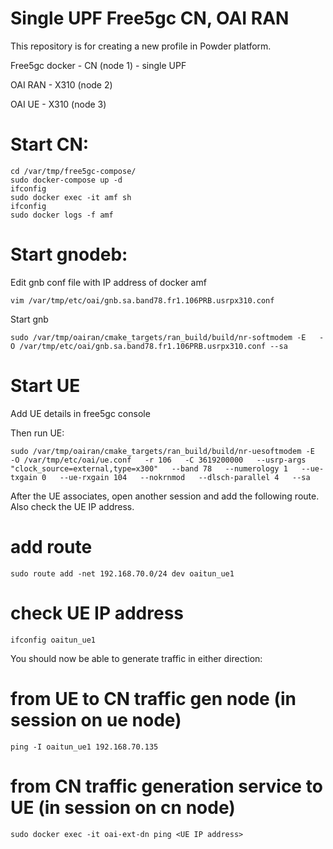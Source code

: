 # Single UPF Free5gc CN, OAI RAN

This repository is for creating a new profile in Powder platform.

Free5gc docker - CN (node 1) - single UPF

OAI RAN - X310 (node 2)

OAI UE - X310 (node 3)

# Start CN:

```
cd /var/tmp/free5gc-compose/
sudo docker-compose up -d
ifconfig
sudo docker exec -it amf sh
ifconfig 
sudo docker logs -f amf
```

# Start gnodeb:

Edit gnb conf file with IP address of docker amf
```
vim /var/tmp/etc/oai/gnb.sa.band78.fr1.106PRB.usrpx310.conf
```
Start gnb
```
sudo /var/tmp/oairan/cmake_targets/ran_build/build/nr-softmodem -E   -O /var/tmp/etc/oai/gnb.sa.band78.fr1.106PRB.usrpx310.conf --sa
```

# Start UE

Add UE details in free5gc console

Then run UE:
```
sudo /var/tmp/oairan/cmake_targets/ran_build/build/nr-uesoftmodem -E   -O /var/tmp/etc/oai/ue.conf   -r 106   -C 3619200000   --usrp-args "clock_source=external,type=x300"   --band 78   --numerology 1   --ue-txgain 0   --ue-rxgain 104   --nokrnmod   --dlsch-parallel 4   --sa
```
After the UE associates, open another session and add the following route. Also check the UE IP address.

# add route
```
sudo route add -net 192.168.70.0/24 dev oaitun_ue1
```

# check UE IP address
```
ifconfig oaitun_ue1
```
You should now be able to generate traffic in either direction:

# from UE to CN traffic gen node (in session on ue node)
```
ping -I oaitun_ue1 192.168.70.135
```

# from CN traffic generation service to UE (in session on cn node)
```
sudo docker exec -it oai-ext-dn ping <UE IP address>
```
